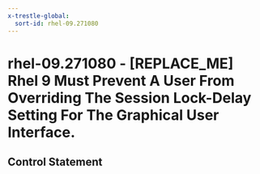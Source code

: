 ```yaml
---
x-trestle-global:
  sort-id: rhel-09.271080
---
```


# rhel-09.271080 - \[REPLACE_ME\] Rhel 9 Must Prevent A User From Overriding The Session Lock-Delay Setting For The Graphical User Interface.

## Control Statement

